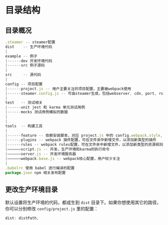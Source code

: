 # 目录结构

## 目录概况

```javascript
.steamer -- steamer配置
dist    -- 生产环境代码
|
example -- 例子
|------dev 开发环境代码
|------src 例子源码
|
src     -- 源代码
|      
config -- 项目配置
|------project.js -- 用户主要关注的项目配置，主要被webpack使用
|------steamer.config.js -- 可由steamer生成，包括webserver, cdn, port, route等
|
test   -- 测试相关
|------unit jest 和 karma 单元测试用例
|------mocks 测试用例模拟的数据
|      
|      
tools  -- 构建工具
|
|------feature -- 依赖安装脚本，对应 project.js 中的 config.webpack.style, config.webpack.template, config.webpack.js
|------plugins -- webpack 插件配置，可在文件夹中新增文件，以添加新类型的插件
|------rules -- webpack rules配置，可在文件夹中新增文件，以添加新类型的资源规则
|——————script.js -- 开发，生产环境和karma的执行命令
|——————server.js -- 开发环境服务器
|——————webpack.base.js -- webpack核心配置，用户较少关注
|
.babelrc 使用 babel 进行编译的配置
package.json npm 相关发布配置
```

## 更改生产环境目录

默认设置将生产环境的代码，都成生到 `dist` 目录下。如果你想使用其它的路径，你可以分别修改 `config/project.js` 里的配置：

```javascript
dist: distPath,
```